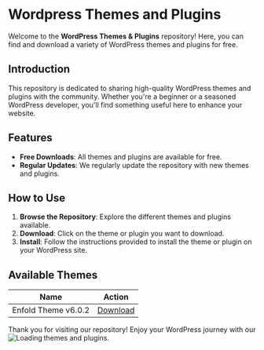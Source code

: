 # Wordpress Themes and Plugins

Welcome to the **WordPress Themes & Plugins** repository! Here, you can find and download a variety of WordPress themes and plugins for free.

## Introduction

This repository is dedicated to sharing high-quality WordPress themes and plugins with the community. Whether you're a beginner or a seasoned WordPress developer, you'll find something useful here to enhance your website.

## Features

- **Free Downloads**: All themes and plugins are available for free.
- **Regular Updates**: We regularly update the repository with new themes and plugins.

## How to Use

1. **Browse the Repository**: Explore the different themes and plugins available.
2. **Download**: Click on the theme or plugin you want to download.
3. **Install**: Follow the instructions provided to install the theme or plugin on your WordPress site.


## Available Themes

| Name         | Action                             |
|--------------|------------------------------------|
| Enfold Theme v6.0.2      | [Download](./themes/enfold-theme.md)|

Thank you for visiting our repository! Enjoy your WordPress journey with our themes and plugins.
<img align="left" src = "https://profile-counter.glitch.me/wordpress-themes-plugins/count.svg" alt ="Loading">
